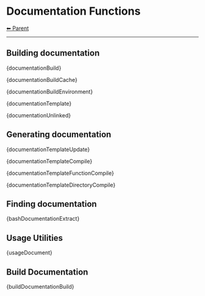 # Documentation Functions

<!-- TEMPLATE header 2 -->
[⬅ Parent ](../index.md)
<hr />

## Building documentation

{documentationBuild}

{documentationBuildCache}

{documentationBuildEnvironment}

{documentationTemplate}

{documentationUnlinked}

## Generating documentation

{documentationTemplateUpdate}

{documentationTemplateCompile}

{documentationTemplateFunctionCompile}

{documentationTemplateDirectoryCompile}

## Finding documentation

{bashDocumentationExtract}

## Usage Utilities

{usageDocument}

## Build Documentation

{buildDocumentationBuild}

